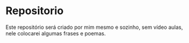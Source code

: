 # Repositorio
Este repositório será criado por mim mesmo e sozinho, sem vídeo aulas, nele colocarei algumas frases e poemas.

